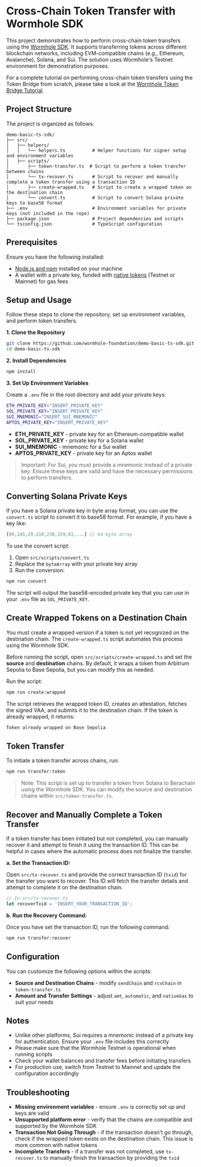 # Cross-Chain Token Transfer with Wormhole SDK

This project demonstrates how to perform cross-chain token transfers using the [Wormhole SDK](https://github.com/wormhole-foundation/wormhole-sdk-ts). It supports transferring tokens across different blockchain networks, including EVM-compatible chains (e.g., Ethereum, Avalanche), Solana, and Sui. The solution uses Wormhole's Testnet environment for demonstration purposes.

For a complete tutorial on performing cross-chain token transfers using the Token Bridge from scratch, please take a look at the [Wormhole Token Bridge Tutorial](https://wormhole.com/docs/tutorials/messaging/token-bridge/).

## Project Structure

The project is organized as follows:

```plaintext
demo-basic-ts-sdk/
├── src/
│   ├── helpers/
│   │   └── helpers.ts          # Helper functions for signer setup and environment variables
│   ├── scripts/
│       ├── token-transfer.ts  # Script to perform a token transfer between chains
│       └── tx-recover.ts       # Script to recover and manually complete a token transfer using a transaction ID
│       ├── create-wrapped.ts   # Script to create a wrapped token on the destination chain
│       └── convert.ts          # Script to convert Solana private keys to base58 format
├── .env                        # Environment variables for private keys (not included in the repo)
├── package.json                # Project dependencies and scripts
└── tsconfig.json               # TypeScript configuration
```

## Prerequisites

Ensure you have the following installed:

- [Node.js and npm](https://docs.npmjs.com/downloading-and-installing-node-js-and-npm) installed on your machine
- A wallet with a private key, funded with [native tokens](https://faucets.chain.link/) (Testnet or Mainnet) for gas fees

## Setup and Usage

Follow these steps to clone the repository, set up environment variables, and perform token transfers.

**1. Clone the Repository**

```bash
git clone https://github.com/wormhole-foundation/demo-basic-ts-sdk.git
cd demo-basic-ts-sdk
```

**2. Install Dependencies**

```bash
npm install
```

**3. Set Up Environment Variables**

Create a `.env` file in the root directory and add your private keys:

```bash
ETH_PRIVATE_KEY="INSERT_PRIVATE_KEY"
SOL_PRIVATE_KEY="INSERT_PRIVATE_KEY"
SUI_MNEMONIC="INSERT_SUI_MNEMONIC"
APTOS_PRIVATE_KEY="INSERT_PRIVATE_KEY"
```

- **ETH_PRIVATE_KEY** - private key for an Ethereum-compatible wallet
- **SOL_PRIVATE_KEY** - private key for a Solana wallet
- **SUI_MNEMONIC** - mnemonic for a Sui wallet
- **APTOS_PRIVATE_KEY** - private key for an Aptos wallet

> Important: For Sui, you must provide a mnemonic instead of a private key. Ensure these keys are valid and have the necessary permissions to perform transfers.

## Converting Solana Private Keys

If you have a Solana private key in byte array format, you can use the `convert.ts` script to convert it to base58 format. For example, if you have a key like:

```typescript
[89,245,29,210,238,159,81,...] // 64-byte array
```

To use the convert script:

1. Open `src/scripts/convert.ts`
2. Replace the `byteArray` with your private key array
3. Run the conversion:
```bash
npm run convert
```

The script will output the base58-encoded private key that you can use in your `.env` file as `SOL_PRIVATE_KEY`.

## Create Wrapped Tokens on a Destination Chain

You must create a wrapped version if a token is not yet recognized on the destination chain. The `create-wrapped.ts` script automates this process using the Wormhole SDK.

Before running the script, open `src/scripts/create-wrapped.ts` and set the **source** and **destination** chains. By default, it wraps a token from Arbitrum Sepolia to Base Sepolia, but you can modify this as needed.

Run the script:

```bash
npm run create:wrapped
```

The script retrieves the wrapped token ID, creates an attestation, fetches the signed VAA, and submits it to the destination chain. If the token is already wrapped, it returns:

```bash
Token already wrapped on Base Sepolia
```

## Token Transfer

To initiate a token transfer across chains, run:

```bash
npm run transfer:token
```

> Note: This script is set up to transfer a token from Solana to Berachain using the Wormhole SDK. You can modify the source and destination chains within `src/token-transfer.ts`.

## Recover and Manually Complete a Token Transfer

If a token transfer has been initiated but not completed, you can manually recover it and attempt to finish it using the transaction ID. This can be helpful in cases where the automatic process does not finalize the transfer.

**a. Set the Transaction ID:**

Open `src/tx-recover.ts` and provide the correct transaction ID (`txid`) for the transfer you want to recover. This ID will fetch the transfer details and attempt to complete it on the destination chain.

```typescript
// In src/tx-recover.ts
let recoverTxid = 'INSERT_YOUR_TRANSACTION_ID';
```

**b. Run the Recovery Command:**

Once you have set the transaction ID, run the following command:

```bash
npm run transfer:recover
```

## Configuration

You can customize the following options within the scripts:

- **Source and Destination Chains** - modify `sendChain` and `rcvChain` in `token-transfer.ts`
- **Amount and Transfer Settings** - adjust `amt`, `automatic`, and `nativeGas` to suit your needs

## Notes

- Unlike other platforms, Sui requires a mnemonic instead of a private key for authentication. Ensure your `.env` file includes this correctly
- Please make sure that the Wormhole Testnet is operational when running scripts
- Check your wallet balances and transfer fees before initiating transfers
- For production use, switch from Testnet to Mainnet and update the configuration accordingly

## Troubleshooting

- **Missing environment variables** - ensure `.env` is correctly set up and keys are valid
- **Unsupported platform error** - verify that the chains are compatible and supported by the Wormhole SDK
- **Transaction Not Going Through** - if the transaction doesn't go through, check if the wrapped token exists on the destination chain. This issue is more common with native tokens
- **Incomplete Transfers** - if a transfer was not completed, use `tx-recover.ts` to manually finish the transaction by providing the `txid`
